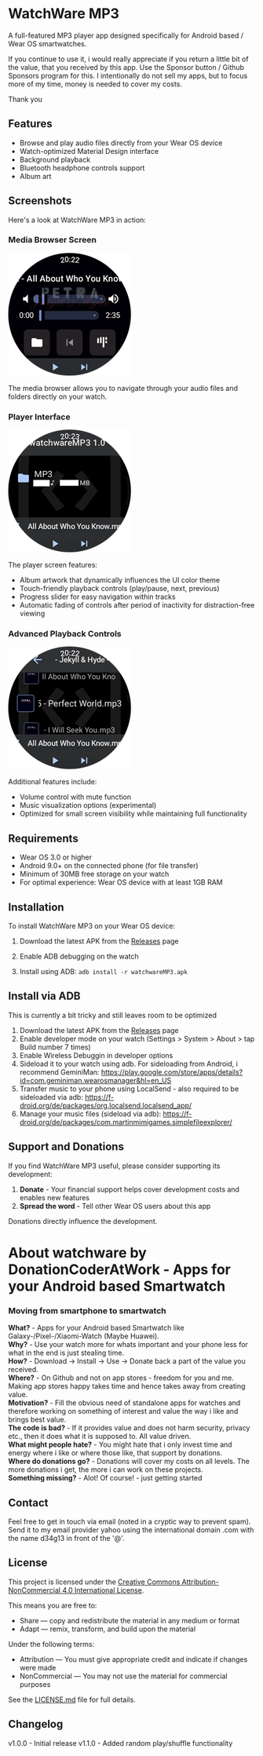 # WatchWare MP3

A full-featured MP3 player app designed specifically for Android based / Wear OS smartwatches.

If you continue to use it, i would really appreciate if you return a little bit of the value, that you received by this app.
Use the Sponsor button / Github Sponsors program for this.
I intentionally do not sell my apps, but to focus more of my time, money is needed to cover my costs.

Thank you

## Features

- Browse and play audio files directly from your Wear OS device
- Watch-optimized Material Design interface
- Background playback
- Bluetooth headphone controls support
- Album art

## Screenshots

Here's a look at WatchWare MP3 in action:

### Media Browser Screen
![Media Browser Screen](doc/images/Screenshot1.png)

The media browser allows you to navigate through your audio files and folders directly on your watch. 

### Player Interface
![Player Interface](doc/images/Screenshot2.png)

The player screen features:
- Album artwork that dynamically influences the UI color theme
- Touch-friendly playback controls (play/pause, next, previous)
- Progress slider for easy navigation within tracks
- Automatic fading of controls after period of inactivity for distraction-free viewing

### Advanced Playback Controls
![Advanced Playback Controls](doc/images/Screenshot3.png)

Additional features include:
- Volume control with mute function
- Music visualization options (experimental)
- Optimized for small screen visibility while maintaining full functionality

## Requirements

- Wear OS 3.0 or higher
- Android 9.0+ on the connected phone (for file transfer)
- Minimum of 30MB free storage on your watch
- For optimal experience: Wear OS device with at least 1GB RAM

## Installation

To install WatchWare MP3 on your Wear OS device:

1. Download the latest APK from the [Releases](https://github.com/your-username/watchwareMP3/releases) page

3. Enable ADB debugging on the watch
4. Install using ADB: `adb install -r watchwareMP3.apk`

## Install via ADB
This is currently a bit tricky and still leaves room to be optimized 

1. Download the latest APK from the [Releases](https://github.com/your-username/watchwareMP3/releases) page
2. Enable developer mode on your watch (Settings > System > About > tap Build number 7 times)
3. Enable Wireless Debuggin in developer options
4. Sideload it to your watch using adb. For sideloading from Android, i recommend GeminiMan: https://play.google.com/store/apps/details?id=com.geminiman.wearosmanager&hl=en_US
5. Transfer music to your phone using LocalSend - also required to be sideloaded via adb: https://f-droid.org/de/packages/org.localsend.localsend_app/
6. Manage your music files (sideload via adb): https://f-droid.org/de/packages/com.martinmimigames.simplefileexplorer/

## Support and Donations

If you find WatchWare MP3 useful, please consider supporting its development:

1. **Donate** - Your financial support helps cover development costs and enables new features
2. **Spread the word** - Tell other Wear OS users about this app

Donations directly influence the development. 

# About watchware by DonationCoderAtWork - Apps for your Android based Smartwatch
### Moving from smartphone to smartwatch

**What?** - Apps for your Android based Smartwatch like Galaxy-/Pixel-/Xiaomi-Watch (Maybe Huawei).\
**Why?** - Use your watch more for whats important and your phone less for what in the end is just stealing time.\
**How?** - Download -> Install -> Use -> Donate back a part of the value you received.\
**Where?** - On Github and not on app stores - freedom for you and me. Making app stores happy takes time and hence takes away from creating value.\
**Motivation?** - Fill the obvious need of standalone apps for watches and therefore working on something of interest and value the way i like and brings best value.\
**The code is bad?** - If it provides value and does not harm security, privacy etc., then it does what it is supposed to. All value driven.\
**What might people hate?** - You might hate that i only invest time and energy where i like or where those like, that support by donations.\
**Where do donations go?** - Donations will cover my costs on all levels. The more donations i get, the more i can work on these projects.\
**Something missing?** - Alot! Of course! - just getting started

## Contact

Feel free to get in touch via email (noted in a cryptic way to prevent spam).\
Send it to my email provider yahoo using the international domain .com with the name d34g13 in front of the '@'.

## License

This project is licensed under the [Creative Commons Attribution-NonCommercial 4.0 International License](LICENSE.md).

This means you are free to:
- Share — copy and redistribute the material in any medium or format
- Adapt — remix, transform, and build upon the material

Under the following terms:
- Attribution — You must give appropriate credit and indicate if changes were made
- NonCommercial — You may not use the material for commercial purposes

See the [LICENSE.md](LICENSE.md) file for full details.

## Changelog

v1.0.0 - Initial release
v1.1.0 - Added random play/shuffle functionality
